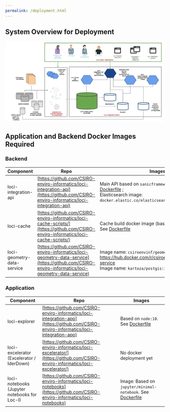 ```yaml
---
permalink: /deployment.html
---
```


## System Overview for Deployment
![Loc-I System Deployment overview](images/loci-system-overview-deployment.png "System Overview")



## Application and Backend Docker Images Required

### Backend 

 
| Component            | Repo  |   Images |
|---------------------| -------| -------- |
| loci-integration-api |  [https://github.com/CSIRO-enviro-informatics/loci-integration-api](https://github.com/CSIRO-enviro-informatics/loci-integration-api)  | Main API based on `sanicframework/sanic:LTS`. [Dockerfile](https://github.com/CSIRO-enviro-informatics/loci-integration-api/blob/master/Dockerfile) ;  <BR> Elasticsearch image: `docker.elastic.co/elasticsearch/elasticsearch:6.3.1` |
|loci-cache | [https://github.com/CSIRO-enviro-informatics/loci-cache-scripts/](https://github.com/CSIRO-enviro-informatics/loci-cache-scripts/) |  Cache build docker image (based on `ubuntu:18.04`). See [Dockerfile](https://github.com/CSIRO-enviro-informatics/loci-cache-scripts/blob/jyucsiro/feature/gnaf_gf_harvest/docker/cache/Dockerfile) |
| loci-geometry-data-service |  [https://github.com/CSIRO-enviro-informatics/loci-geometry-data-service](https://github.com/CSIRO-enviro-informatics/loci-geometry-data-service)|  Image name: `csiroenvinf/geometry-data-service`.  See https://hub.docker.com/r/csiroenvinf/geometry-data-service <br> Image name: `kartoza/postgis:12.0` | 



### Application

| Component            | Repo  |   Images |
|---------------------| -------| -------- |
| loci-explorer |  [https://github.com/CSIRO-enviro-informatics/loci-integration-app](https://github.com/CSIRO-enviro-informatics/loci-integration-app) |  Based on `node:10`. See [Dockerfile](https://github.com/CSIRO-enviro-informatics/loci-integration-app/blob/master/Dockerfile) |
| loci-excelerator (Excelerator / IderDown) |  [https://github.com/CSIRO-enviro-informatics/loci-excelerator/](https://github.com/CSIRO-enviro-informatics/loci-excelerator/) |  No docker deployment yet |
| loci-notebooks (Jupyter notebooks for Loc-I) |  [https://github.com/CSIRO-enviro-informatics/loci-notebooks](https://github.com/CSIRO-enviro-informatics/loci-notebooks) |  Image:  Based on `jupyter/minimal-notebook`. See [Dockerfile](https://github.com/CSIRO-enviro-informatics/loci-notebooks/blob/master/Dockerfile) | 

